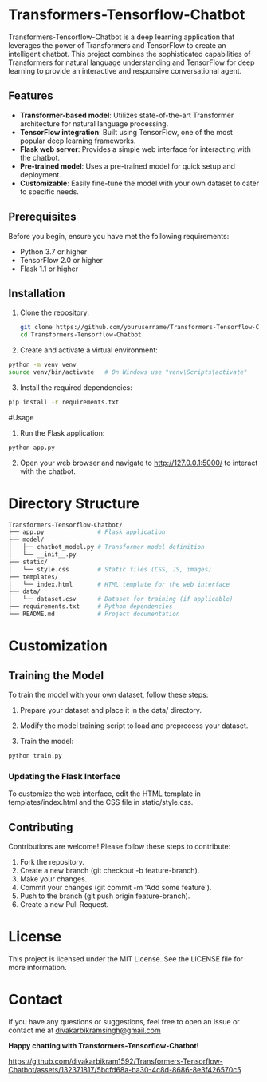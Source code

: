 # Transformers-Tensorflow-Chatbot

Transformers-Tensorflow-Chatbot is a deep learning application that leverages the power of Transformers and TensorFlow to create an intelligent chatbot. This project combines the sophisticated capabilities of Transformers for natural language understanding and TensorFlow for deep learning to provide an interactive and responsive conversational agent.

## Features

- **Transformer-based model**: Utilizes state-of-the-art Transformer architecture for natural language processing.
- **TensorFlow integration**: Built using TensorFlow, one of the most popular deep learning frameworks.
- **Flask web server**: Provides a simple web interface for interacting with the chatbot.
- **Pre-trained model**: Uses a pre-trained model for quick setup and deployment.
- **Customizable**: Easily fine-tune the model with your own dataset to cater to specific needs.

## Prerequisites

Before you begin, ensure you have met the following requirements:

- Python 3.7 or higher
- TensorFlow 2.0 or higher
- Flask 1.1 or higher

## Installation

1. Clone the repository:

   ```bash
   git clone https://github.com/yourusername/Transformers-Tensorflow-Chatbot.git
   cd Transformers-Tensorflow-Chatbot

2. Create and activate a virtual environment:
   
  ```bash
  python -m venv venv
  source venv/bin/activate   # On Windows use "venv\Scripts\activate"
  ```

3. Install the required dependencies:

```bash
pip install -r requirements.txt
```

#Usage

1. Run the Flask application:

```bash
python app.py
```

2. Open your web browser and navigate to http://127.0.0.1:5000/ to interact with the chatbot.

# Directory Structure

```bash
Transformers-Tensorflow-Chatbot/
├── app.py               # Flask application
├── model/
│   ├── chatbot_model.py # Transformer model definition
│   └── __init__.py
├── static/
│   └── style.css        # Static files (CSS, JS, images)
├── templates/
│   └── index.html       # HTML template for the web interface
├── data/
│   └── dataset.csv      # Dataset for training (if applicable)
├── requirements.txt     # Python dependencies
└── README.md            # Project documentation
```

# Customization

## Training the Model
To train the model with your own dataset, follow these steps:

1. Prepare your dataset and place it in the data/ directory.

2. Modify the model training script to load and preprocess your dataset.

3. Train the model:

```bash
python train.py
```

### Updating the Flask Interface
To customize the web interface, edit the HTML template in templates/index.html and the CSS file in static/style.css.

## Contributing

Contributions are welcome! Please follow these steps to contribute:

1. Fork the repository.
2. Create a new branch (git checkout -b feature-branch).
3. Make your changes.
4. Commit your changes (git commit -m 'Add some feature').
5. Push to the branch (git push origin feature-branch).
6. Create a new Pull Request.

# License

This project is licensed under the MIT License. See the LICENSE file for more information.

# Contact

If you have any questions or suggestions, feel free to open an issue or contact me at divakarbikramsingh@gmail.com

**Happy chatting with Transformers-Tensorflow-Chatbot!**



https://github.com/divakarbikram1592/Transformers-Tensorflow-Chatbot/assets/132371817/5bcfd68a-ba30-4c8d-8686-8e3f426570c5









